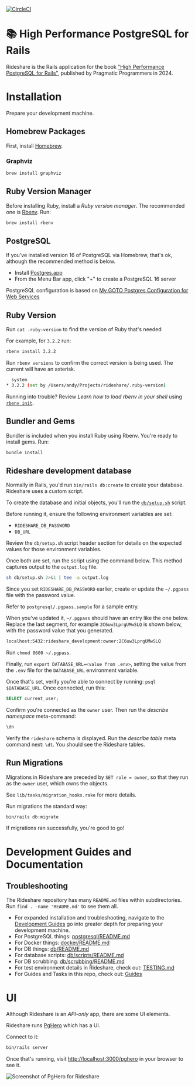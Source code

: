 [![CircleCI](https://circleci.com/gh/andyatkinson/rideshare.svg?style=svg)](https://circleci.com/gh/andyatkinson/rideshare)

# 📚 High Performance PostgreSQL for Rails
Rideshare is the Rails application for the book ["High Performance PostgreSQL for Rails"](https://pragprog.com/titles/aapsql/high-performance-postgresql-for-rails), published by Pragmatic Programmers in 2024.

# Installation
Prepare your development machine.

## Homebrew Packages
First, install [Homebrew](https://brew.sh).

### Graphviz
```sh
brew install graphviz
```

## Ruby Version Manager
Before installing Ruby, install a *Ruby version manager*. The recommended one is [Rbenv](https://github.com/rbenv/rbenv). Run:

```sh
brew install rbenv
```

## PostgreSQL
If you've installed version 16 of PostgreSQL via Homebrew, that's ok, although the recommended method is below.

- Install [Postgres.app](https://postgresapp.com)
- From the Menu Bar app, click "+" to create a PostgreSQL 16 server

PostgreSQL configuration is based on [My GOTO Postgres Configuration for Web Services](https://tightlycoupled.io/my-goto-postgres-configuration-for-web-services/)

## Ruby Version
Run `cat .ruby-version` to find the version of Ruby that's needed

For example, for `3.2.2` run:

```sh
rbenv install 3.2.2
```

Run `rbenv versions` to confirm the correct version is being used. The current will have an asterisk.

```sh
  system
* 3.2.2 (set by /Users/andy/Projects/rideshare/.ruby-version)
```

Running into trouble? Review *Learn how to load rbenv in your shell* using [`rbenv init`](https://github.com/rbenv/rbenv).

## Bundler and Gems
Bundler is included when you install Ruby using Rbenv. You're ready to install gems. Run:

```sh
bundle install
```

## Rideshare development database
Normally in Rails, you'd run `bin/rails db:create` to create your database. Rideshare uses a custom script.

To create the database and initial objects, you'll run the [`db/setup.sh`](db/setup.sh) script.

Before running it, ensure the following environment variables are set:

- `RIDESHARE_DB_PASSWORD`
- `DB_URL`

Review the `db/setup.sh` script header section for details on the expected values for those environment variables.

Once both are set, run the script using the command below. This method captures output to the `output.log` file.

```sh
sh db/setup.sh 2>&1 | tee -a output.log
```

Since you set `RIDESHARE_DB_PASSWORD` earlier, create or update the `~/.pgpass` file with the password value.

Refer to `postgresql/.pgpass.sample` for a sample entry.

When you've updated it, `~/.pgpass` should have an entry like the one below. Replace the last segment, for example `2C6uw3LprgUMwSLQ` is shown below, with the password value that you generated.

```sh
localhost:5432:rideshare_development:owner:2C6uw3LprgUMwSLQ
```
Run `chmod 0600 ~/.pgpass`.

Finally, run `export DATABASE_URL=<value from .env>`, setting the value from the `.env` file for the `DATABASE_URL` environment variable.

Once that's set, verify you're able to connect by running: `psql $DATABASE_URL`. Once connected, run this:

```sql
SELECT current_user;
```

Confirm you're connected as the `owner` user. Then run the *describe namespace* meta-command:

```sql
\dn
```
Verify the `rideshare` schema is displayed. Run the *describe table* meta command next: `\dt`. You should see the  Rideshare tables.

## Run Migrations
Migrations in Rideshare are preceded by `SET role = owner`, so that they run as the `owner` user, which owns the objects.

See `lib/tasks/migration_hooks.rake` for more details.

Run migrations the standard way:

```sh
bin/rails db:migrate
```
If migrations ran successfully, you're good to go!

# Development Guides and Documentation

## Troubleshooting

The Rideshare repository has many `README.md` files within subdirectories. Run `find . -name 'README.md'` to see them all.

- For expanded installation and troubleshooting, navigate to the [Development Guides](https://github.com/andyatkinson/development_guides) go into greater depth for preparing your development machine.
- For PostgreSQL things: [postgresql/README.md](postgresql/README.md)
- For Docker things: [docker/README.md](docker/README.md)
- For DB things: [db/README.md](db/README.md)
- For database scripts: [db/scripts/README.md](db/scripts/README.md)
- For DB scrubbing: [db/scrubbing/README.md](db/scrubbing/README.md)
- For test environment details in Rideshare, check out: [TESTING.md](TESTING.md)
- For Guides and Tasks in this repo, check out: [Guides](GUIDES.md)

# UI

Although Rideshare is an *API-only* app, there are some UI elements.

Rideshare runs [PgHero](https://github.com/ankane/pghero) which has a UI.

Connect to it:

```sh
bin/rails server
```

Once that's running, visit <http://localhost:3000/pghero> in your browser to see it.

![Screenshot of PgHero for Rideshare](https://i.imgur.com/VduvxSK.png)
